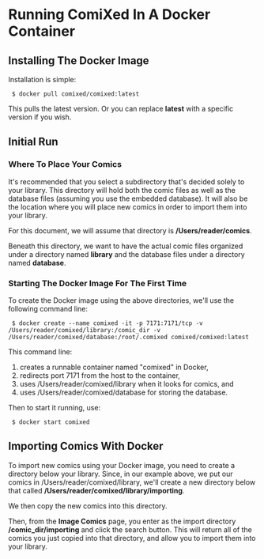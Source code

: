 # Running ComiXed In A Docker Container

## Installing The Docker Image

Installation is simple:

``` $ docker pull comixed/comixed:latest```

This pulls the latest version. Or you can replace **latest** with a specific version if you wish.

## Initial Run
### Where To Place Your Comics

It's recommended that you select a subdirectory that's decided solely to your library. This directory will hold both
the comic files as well as the database files (assuming you use the embedded database). It will also be the location
where you will place new comics in order to import them into your library.

For this document, we will assume that directory is **/Users/reader/comics**.

Beneath this directory, we want to have the actual comic files organized under a directory named **library** and the
database files under a directory named **database**.

### Starting The Docker Image For The First Time

To create the Docker image using the above directories, we'll use the following command line:

``` $ docker create --name comixed -it -p 7171:7171/tcp -v /Users/reader/comixed/library:/comic_dir -v /Users/reader/comixed/database:/root/.comixed comixed/comixed:latest```

This command line:
1. creates a runnable container named "comixed" in Docker,
2. redirects port 7171 from the host to the container,
3. uses /Users/reader/comixed/library when it looks for comics, and
4. uses /Users/reader/comixed/database for storing the database.

Then to start it running, use:

``` $ docker start comixed```

## Importing Comics With Docker

To import new comics using your Docker image, you need to create a directory below your library. Since, in our example
above, we put our comics in /Users/reader/comixed/library, we'll create a new directory below that called
**/Users/reader/comixed/library/importing**.

We then copy the new comics into this directory.

Then, from the **Image Comics** page, you enter as the import directory **/comic_dir/importing** and click the search
button. This will return all of the comics you just copied into that directory, and allow you to import them into your
library.
